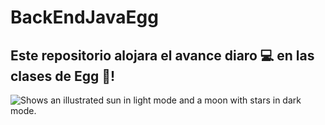 # BackEndJavaEgg
## Este repositorio alojara el avance diaro 💻 en las clases de Egg 🥚!

<picture>
  <source media="(prefers-color-scheme: dark)" srcset="https://vincularlatam.com/zipsydro/Logo-EGG.png">
  <source media="(prefers-color-scheme: light)" srcset="https://vincularlatam.com/zipsydro/Logo-EGG.png">
  <img alt="Shows an illustrated sun in light mode and a moon with stars in dark mode." src="https://vincularlatam.com/zipsydro/Logo-EGG.png">
</picture>

